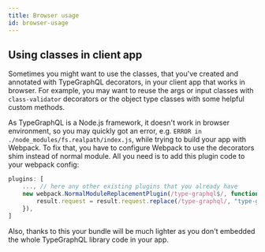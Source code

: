 ```yaml
---
title: Browser usage
id: browser-usage
---
```


## Using classes in client app

Sometimes you might want to use the classes, that you've created and annotated with TypeGraphQL decorators, in your client app that works in browser. For example, you may want to reuse the args or input classes with `class-validator` decorators or the object type classes with some helpful custom methods.

As TypeGraphQL is a Node.js framework, it doesn't work in browser environment, so you may quickly got an error, e.g. `ERROR in ./node_modules/fs.realpath/index.js`, while trying to build your app with Webpack. To fix that, you have to configure Webpack to use the decorators shim instead of normal module. All you need is to add this plugin code to your webpack config:

```js
plugins: [
    ..., // here any other existing plugins that you already have
    new webpack.NormalModuleReplacementPlugin(/type-graphql$/, function (result) {
        result.request = result.request.replace(/type-graphql/, "type-graphql/browser-shim");
    }),
]
```

Also, thanks to this your bundle will be much lighter as you don't embedded the whole TypeGraphQL library code in your app.
